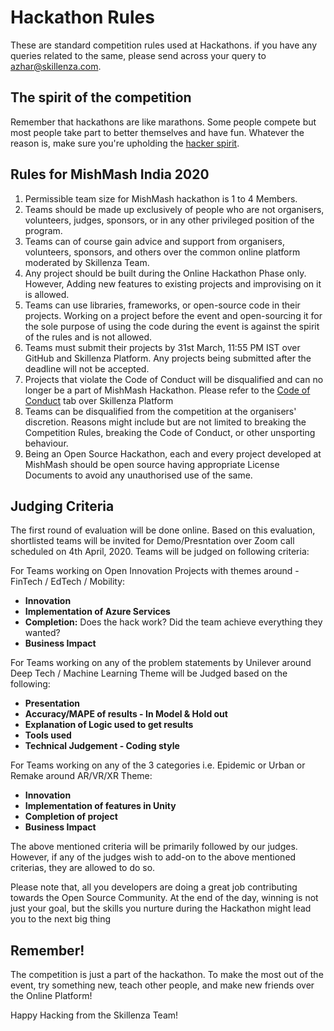 # Hackathon Rules

These are standard competition rules used at Hackathons. if you have any queries related to the same, please send across your query to [azhar@skillenza.com](mailto:azhar@skillenza.com).


## The spirit of the competition

Remember that hackathons are like marathons. Some people compete but most people take part to better themselves and have fun. Whatever the reason is, make sure you're upholding the [hacker spirit](https://medium.com/@tfogo/the-spirit-of-hackathons-a0d81a65060a#.6cx5ac9t8).

## Rules for MishMash India 2020

1. Permissible team size for MishMash hackathon is 1 to 4 Members.
2. Teams should be made up exclusively of people who are not organisers, volunteers, judges, sponsors, or in any other privileged position of the program.
3. Teams can of course gain advice and support from organisers, volunteers, sponsors, and others over the common online platform moderated by Skillenza Team.
4. Any project should be built during the Online Hackathon Phase only. However, Adding new features to existing projects and improvising on it is allowed.
5. Teams can use libraries, frameworks, or open-source code in their projects. Working on a project before the event and open-sourcing it for the sole purpose of using the code during the event is against the spirit of the rules and is not allowed.
6. Teams must submit their projects by 31st March, 11:55 PM IST over GitHub and Skillenza Platform. Any projects being submitted after the deadline will not be accepted. 
7. Projects that violate the Code of Conduct will be disqualified and can no longer be a part of MishMash Hackathon. Please refer to the [Code of Conduct](https://skillenza.com/challenge/mishmash-hackathon-bangalore) tab over Skillenza Platform
8. Teams can be disqualified from the competition at the organisers' discretion. Reasons might include but are not limited to breaking the Competition Rules, breaking the Code of Conduct, or other unsporting behaviour.
9. Being an Open Source Hackathon, each and every project developed at MishMash should be open source having appropriate License Documents to avoid any unauthorised use of the same.


## Judging Criteria

The first round of evaluation will be done online. Based on this evaluation, shortlisted teams will be invited for Demo/Presntation over Zoom call scheduled on 4th April, 2020. Teams will be judged on following criteria:

For Teams working on Open Innovation Projects with themes around - FinTech / EdTech / Mobility:
- __Innovation__ 
- __Implementation of Azure Services__ 
- __Completion:__ Does the hack work? Did the team achieve everything they wanted?
- __Business Impact__ 

For Teams working on any of the problem statements by Unilever around Deep Tech / Machine Learning Theme will be Judged based on the following:
- __Presentation__
- __Accuracy/MAPE of results - In Model & Hold out__
- __Explanation of Logic used to get results__
- __Tools used__
- __Technical Judgement - Coding style__

For Teams working on any of the 3 categories i.e. Epidemic or Urban or Remake around AR/VR/XR Theme:
- __Innovation__
- __Implementation of features in Unity__
- __Completion of project__
- __Business Impact__

The above mentioned criteria will be primarily followed by our judges. However, if any of the judges wish to add-on to the above mentioned criterias, they are allowed to do so.


Please note that, all you developers are doing a great job contributing towards the Open Source Community. At the end of the day, winning is not just your goal, but the skills you nurture during the Hackathon might lead you to the next big thing

## Remember!

The competition is just a part of the hackathon. To make the most out of the event, try something new, teach other people, and make new friends over the Online Platform!

Happy Hacking from the Skillenza Team!
